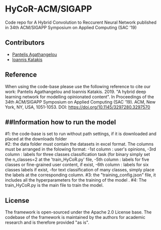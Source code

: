 # HyCoR-ACM/SIGAPP
Code repo for A Hybrid Convolution to Reccurent Neural Network published in 34th ACM/SIGAPP Symposium on Applied Computing (SAC '19)

## Contributors

- [Pantelis Agathangelou](https://github.com/ailabunic-panagath)
- [Ioannis Katakis](https://github.com/iokat)

## Reference
When using the code-base please use the following reference to cite our work:
Pantelis Agathangelou and Ioannis Katakis. 2019. "A hybrid deep learning network for modelling opinionated content". In Proceedings of the 34th ACM/SIGAPP Symposium on Applied Computing (SAC '19). ACM, New York, NY, USA, 1051-1053. DOI: https://doi.org/10.1145/3297280.3297570

##Information how to run the model
--------------------------------
#1: the code-base is set to run without path settings, if it is downloaded and placed at the downloads folder <br/>
#2: the data folder must contain the datasets in excel format. The columns must be arranged in the folowing format:
	-1st column : user's opinions,
	-3rd column : labels for three classes classification task (for binary simply set the n_classes=2 at the 'train_HyCoR.py' file,
	-5th column : labels for five classes or fine-grained user content, if exist,
	-6th column : labels for six classes labels if exist,
	-for text classification of many classes, simply place the labels at the corresponding column.
#3: the "training_config.json" file, it includes all the hyperparameters for the training of the model .
#4: The train_HyCoR.py is the main file to train the model.

## License
The framework is open-sourced under the Apache 2.0 License base. The codebase of the framework is maintained by the authors for academic research and is therefore provided "as is".
